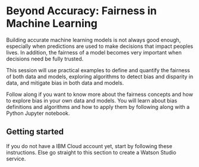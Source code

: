 # Beyond Accuracy: Fairness in Machine Learning

Building accurate machine learning models is not always good enough, especially when predictions are used to make decisions that impact peoples lives. In addition, the fairness of a model becomes very important when decisions need be fully trusted.

This session will use practical examples to define and quantify the fairness of both data and models, exploring algorithms to detect bias and disparity in data, and mitigate bias in both data and models.

Follow along if you want to know more about the fairness concepts and how to explore bias in your own data and models. You will learn about bias definitions and algorithms and how to apply them by following along with a Python Jupyter notebook.

## Getting started

If you do not have a IBM Cloud account yet, start by following these instructions. Else go straight to this section to create a Watson Studio service.
